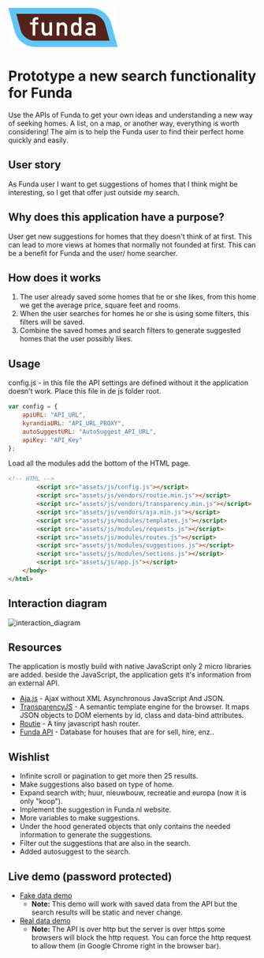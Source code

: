 ![funda_logo](https://github.com/TimoVerkroost/minor-funda/blob/master/images/fundawonen-logo.png "Funda logo")

# Prototype a new search functionality for Funda
Use the APIs of Funda to get your own ideas and understanding a new way of seeking homes. A list, on a map, or another way, everything is worth considering! The aim is to help the Funda user to find their perfect home quickly and easily.

## User story
As Funda user I want to get suggestions of homes that I think might be interesting, so I get that offer just outside my search.


## Why does this application have a purpose?
User get new suggestions for homes that they doesn't think of at first. This can lead to more views at homes that normally not founded at first. This can be a benefit for Funda and the user/ home searcher.

## How does it works
1. The user already saved some homes that he or she likes, from this home we get the average price, square feet and rooms.
2. When the user searches for homes he or she is using some filters, this filters will be saved.
3. Combine the saved homes and search filters to generate suggested homes that the user possibly likes.

## Usage
config.js - in this file the API settings are defined without it the application doesn't work. Place this file in de js folder root.
```js
var config = {
    apiURL: "API_URL",
    kyrandiaURL: "API_URL_PROXY",
    autoSuggestURL: "AutoSuggest_API_URL",
    apiKey: "API_Key"
};
```

Load all the modules add the bottom of the HTML page.
```html
<!-- HTML -->
        <script src="assets/js/config.js"></script>
        <script src="assets/js/vendors/routie.min.js"></script>
        <script src="assets/js/vendors/transparency.min.js"></script>
        <script src="assets/js/vendors/aja.min.js"></script>
        <script src="assets/js/modules/templates.js"></script>
        <script src="assets/js/modules/requests.js"></script>
        <script src="assets/js/modules/routes.js"></script>
        <script src="assets/js/modules/suggestions.js"></script>
        <script src="assets/js/modules/sections.js"></script>
        <script src="assets/js/app.js"></script>
    </body>
</html>
```

## Interaction diagram
![interaction_diagram](https://github.com/TimoVerkroost/minor-funda/blob/master/images/interaction_diagram.png "Interaction diagram")

## Resources
The application is mostly build with native JavaScript only 2 micro libraries are added. beside the JavaScript, the application gets it's information from an external API.
- [Aja.js](http://krampstudio.com/aja.js/) - Ajax without XML Asynchronous JavaScript And JSON.
- [TransparencyJS](https://github.com/leonidas/transparency) - A semantic template engine for the browser. It maps JSON objects to DOM elements by id, class and data-bind attributes.
- [Routie](https://github.com/jgallen23/routie) - A tiny javascript hash router.
- [Funda API](http://www.funda.nl/) - Database for houses that are for sell, hire, enz..

## Wishlist
- Infinite scroll or pagination to get more then 25 results.
- Make suggestions also based on type of home.
- Expand search with; huur, nieuwbouw, recreatie and europa (now it is only "koop").
- Implement the suggestion in Funda.nl website.
- More variables to make suggestions.
- Under the hood generated objects that only contains the needed information to generate the suggestions.
- Filter out the suggestions that are also in the search.
- Added autosuggest to the search.

## Live demo (password protected)
- [Fake data demo](https://studie.timoverkroost.nl/minor-funda/)
    - **Note:** This demo will work with saved data from the API but the search results will be static and never change.
- [Real data demo](https://studie.timoverkroost.nl/minor-funda/live) 
    - **Note:** The API is over http but the server is over https some browsers will block the http request. You can force the http request to allow them (in Google Chrome right in the browser bar).
   